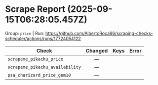 # Scrape Report (2025-09-15T06:28:05.457Z)

Group: `price`  |  Run: https://github.com/AlbertoRoca96/scraping-checks-scheduler/actions/runs/17724054122

| Check | Changed | Keys | Error |
|---|:---:|:--|:--|
| `scrapeme_pikachu_price` | — |  |  |
| `scrapeme_pikachu_availability` | — |  |  |
| `psa_charizard_price_gem10` | — |  |  |
